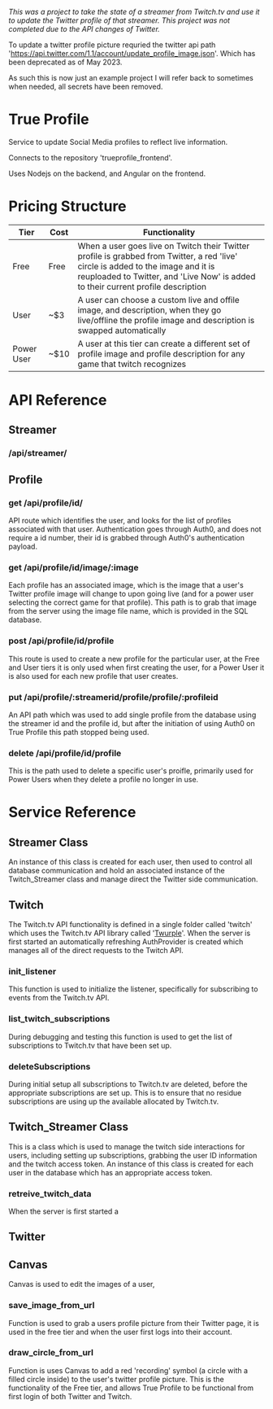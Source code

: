 *This was a project to take the state of a streamer from Twitch.tv and use it to update the Twitter profile of that streamer.  This project was not completed due to the API changes of Twitter.*

To update a twitter profile picture requried the twitter api path 'https://api.twitter.com/1.1/account/update_profile_image.json'.  Which has been deprecated as of May 2023.

As such this is now just an example project I will refer back to sometimes when needed, all secrets have been removed.

# True Profile
Service to update Social Media profiles to reflect live information.

Connects to the repository 'trueprofile_frontend'.

Uses Nodejs on the backend, and Angular on the frontend.

# Pricing Structure

| Tier | Cost | Functionality |
|------|------|-----------------------------------------------------------------------------------------------------------------------------------------------------------------|
| Free | Free | When a user goes live on Twitch their Twitter profile is grabbed from Twitter, a red 'live' circle is added to the image and it is reuploaded to Twitter, and 'Live Now' is added to their current profile description |
| User | ~$3 | A user can choose a custom live and offile image, and description, when they go live/offline the profile image and description is swapped automatically |
| Power User | ~$10 | A user at this tier can create a different set of profile image and profile description for any game that twitch recognizes |

# API Reference
## Streamer

### /api/streamer/

## Profile

### get /api/profile/id/
API route which identifies the user, and looks for the list of profiles associated with that user. Authentication goes through Auth0, and does not require a id number, their id is grabbed through Auth0's authentication payload.

### get /api/profile/id/image/:image
Each profile has an associated image, which is the image that a user's Twitter profile image will change to upon going live (and for a power user selecting the correct game for that profile).  This path is to grab that image from the server using the image file name, which is provided in the SQL database.

### post /api/profile/id/profile
This route is used to create a new profile for the particular user, at the Free and User tiers it is only used when first creating the user, for a Power User it is also used for each new profile that user creates.

### put /api/profile/:streamerid/profile/profile/:profileid
An API path which was used to add single profile from the database using the streamer id and the profile id, but after the initiation of using Auth0 on True Profile this path stopped being used.

### delete /api/profile/id/profile
This is the path used to delete a specific user's proifle, primarily used for Power Users when they delete a profile no longer in use. 

# Service Reference

## Streamer Class
An instance of this class is created for each user, then used to control all database communication and hold an associated instance of the Twitch_Streamer class and manage direct the Twitter side communication.

## Twitch
The Twitch.tv API functionality is defined in a single folder called 'twitch' which uses the Twitch.tv API library called '[Twurple](https://twurple.js.org/)'.  When the server is first started an automatically refreshing AuthProvider is created which manages all of the direct requests to the Twitch API. 

### init_listener
This function is used to initialize the listener, specifically for subscribing to events from the Twitch.tv API.

### list_twitch_subscriptions
During debugging and testing this function is used to get the list of subscriptions to Twitch.tv that have been set up. 

### deleteSubscriptions
During initial setup all subscriptions to Twitch.tv are deleted, before the appropriate subscriptions are set up.  This is to ensure that no residue subscriptions are using up the available allocated by Twitch.tv.

## Twitch_Streamer Class
This is a class which is used to manage the twitch side interactions for users, including setting up subscriptions, grabbing the user ID information and the twitch access token. An instance of this class is created for each user in the database which has an appropriate access token.

### retreive_twitch_data 
When the server is first started a 

###


## Twitter

###

## Canvas
Canvas is used to edit the images of a user, 

### save_image_from_url
Function is used to grab a users profile picture from their Twitter page, it is used in the free tier and when the user first logs into their account.

### draw_circle_from_url 
Function is uses Canvas to add a red 'recording' symbol (a circle with a filled circle inside) to the user's twitter profile picture.  This is the functionality of the Free tier, and allows True Profile to be functional from first login of both Twitter and Twitch. 
